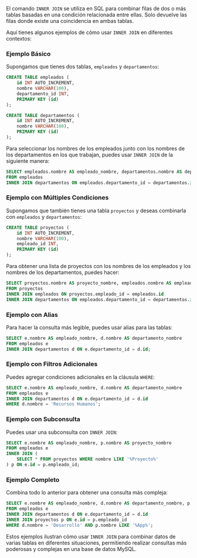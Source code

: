 El comando `INNER JOIN` se utiliza en SQL para combinar filas de dos o más tablas basadas en una condición relacionada entre ellas. Solo devuelve las filas donde existe una coincidencia en ambas tablas.

Aquí tienes algunos ejemplos de cómo usar `INNER JOIN` en diferentes contextos:

### Ejemplo Básico

Supongamos que tienes dos tablas, `empleados` y `departamentos`:

```sql
CREATE TABLE empleados (
    id INT AUTO_INCREMENT,
    nombre VARCHAR(100),
    departamento_id INT,
    PRIMARY KEY (id)
);

CREATE TABLE departamentos (
    id INT AUTO_INCREMENT,
    nombre VARCHAR(100),
    PRIMARY KEY (id)
);
```

Para seleccionar los nombres de los empleados junto con los nombres de los departamentos en los que trabajan, puedes usar `INNER JOIN` de la siguiente manera:

```sql
SELECT empleados.nombre AS empleado_nombre, departamentos.nombre AS departamento_nombre
FROM empleados
INNER JOIN departamentos ON empleados.departamento_id = departamentos.id;
```

### Ejemplo con Múltiples Condiciones

Supongamos que también tienes una tabla `proyectos` y deseas combinarla con `empleados` y `departamentos`:

```sql
CREATE TABLE proyectos (
    id INT AUTO_INCREMENT,
    nombre VARCHAR(100),
    empleado_id INT,
    PRIMARY KEY (id)
);
```

Para obtener una lista de proyectos con los nombres de los empleados y los nombres de los departamentos, puedes hacer:

```sql
SELECT proyectos.nombre AS proyecto_nombre, empleados.nombre AS empleado_nombre, departamentos.nombre AS departamento_nombre
FROM proyectos
INNER JOIN empleados ON proyectos.empleado_id = empleados.id
INNER JOIN departamentos ON empleados.departamento_id = departamentos.id;
```

### Ejemplo con Alias

Para hacer la consulta más legible, puedes usar alias para las tablas:

```sql
SELECT e.nombre AS empleado_nombre, d.nombre AS departamento_nombre
FROM empleados e
INNER JOIN departamentos d ON e.departamento_id = d.id;
```

### Ejemplo con Filtros Adicionales

Puedes agregar condiciones adicionales en la cláusula `WHERE`:

```sql
SELECT e.nombre AS empleado_nombre, d.nombre AS departamento_nombre
FROM empleados e
INNER JOIN departamentos d ON e.departamento_id = d.id
WHERE d.nombre = 'Recursos Humanos';
```

### Ejemplo con Subconsulta

Puedes usar una subconsulta con `INNER JOIN`:

```sql
SELECT e.nombre AS empleado_nombre, p.nombre AS proyecto_nombre
FROM empleados e
INNER JOIN (
    SELECT * FROM proyectos WHERE nombre LIKE '%Proyecto%'
) p ON e.id = p.empleado_id;
```

### Ejemplo Completo

Combina todo lo anterior para obtener una consulta más compleja:

```sql
SELECT e.nombre AS empleado_nombre, d.nombre AS departamento_nombre, p.nombre AS proyecto_nombre
FROM empleados e
INNER JOIN departamentos d ON e.departamento_id = d.id
INNER JOIN proyectos p ON e.id = p.empleado_id
WHERE d.nombre = 'Desarrollo' AND p.nombre LIKE '%App%';
```

Estos ejemplos ilustran cómo usar `INNER JOIN` para combinar datos de varias tablas en diferentes situaciones, permitiendo realizar consultas más poderosas y complejas en una base de datos MySQL.
